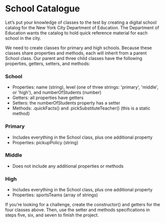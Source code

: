 # School Catalogue

Let’s put your knowledge of classes to the test by creating a digital school catalog for the New York City Department of Education. The Department of Education wants the catalog to hold quick reference material for each school in the city.

We need to create classes for primary and high schools. Because these classes share properties and methods, each will inherit from a parent School class. Our parent and three child classes have the following properties, getters, setters, and methods:

### School

- Properties: name (string), level (one of three strings: 'primary', 'middle', or 'high'), and numberOfStudents (number)
- Getters: all properties have getters
- Setters: the numberOfStudents property has a setter
- Methods: .quickFacts() and .pickSubstituteTeacher() (this is a static method)

### Primary

- Includes everything in the School class, plus one additional property
- Properties: pickupPolicy (string)

### Middle

- Does not include any additional properties or methods

### High

- Includes everything in the School class, plus one additional property
- Properties: sportsTeams (array of strings)

If you’re looking for a challenge, create the constructor() and getters for the four classes above. Then, use the setter and methods specifications in steps five, six, and seven to finish the project.
